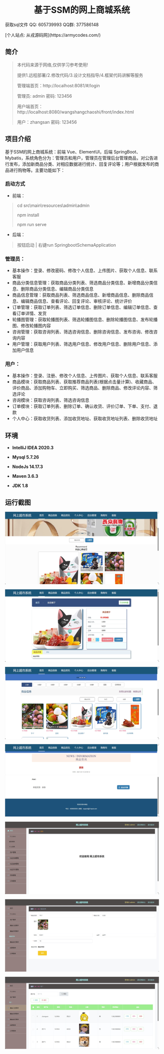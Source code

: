 <p><h1 align="center">基于SSM的网上商城系统</h1></p>

<p> 获取sql文件 QQ: 605739993 QQ群: 377586148 </p>
<p> [个人站点: 从戎源码网](https://armycodes.com/)</p>

## 简介

> 本代码来源于网络,仅供学习参考使用!
>
> 提供1.远程部署/2.修改代码/3.设计文档指导/4.框架代码讲解等服务
> 
> 管理端首页：http://localhost:8081/#/login
>
> 管理员: admin 密码: 123456
> 
> 用户端首页：http://localhost:8080/wangshangchaoshi/front/index.html
> 
> 用户：zhangsan 密码: 123456

## 项目介绍

基于SSM的网上商城系统：前端 Vue、ElementUI，后端 SpringBoot、Mybatis，系统角色分为：管理员和用户，管理员在管理后台管理商品，对公告进行发布，添加新商品分类、对相应数据进行统计、回复评论等；用户根据发布的商品进行购物等。主要功能如下：

### 启动方式

- 前端：

> cd src\main\resources\admin\admin
>
> npm install
>
> npm run serve

- 后端：

> 按钮启动 | 右键run SpringbootSchemaApplication

### 管理员：

- 基本操作：登录、修改密码、修改个人信息、上传图片、获取个人信息、联系客服
- 商品分类信息管理：获取商品分类列表、筛选商品分类信息、新增商品分类信息、删除商品分类信息、编辑商品分类信息
- 商品信息管理：获取商品列表、筛选商品信息、新增商品信息、删除商品信息、编辑商品信息、查看评论、回复评论、审核评论、统计评价
- 订单管理：获取订单列表、筛选订单信息、删除订单信息、编辑订单信息、查看订单详情、发货
- 轮播图管理：获取轮播图列表、筛选轮播图信息、删除轮播图信息、发布轮播图、修改轮播图内容
- 咨询管理：获取咨询列表、筛选咨询信息、删除咨询信息、发布咨询、修改咨询内容
- 用户管理：获取用户列表、筛选用户信息、修改用户信息、删除用户信息、添加用户信息

### 用户：

- 基本操作：登录、注册、修改个人信息、上传图片、获取个人信息、联系客服
- 商品模块：获取商品列表、获取推荐商品列表(根据点击量计算)、收藏商品、评价商品、添加购物车、立即购买、筛选商品、删除商品、修改评论内容、筛选评论
- 咨询模块：获取咨询列表、筛选咨询信息
- 订单模块：获取订单列表、删除订单、确认收货、评价订单、下单、支付、退款
- 个人中心：获取收货列表、添加收货地址、获取收货地址列表、删除收货地址

## 环境

- <b>IntelliJ IDEA 2020.3</b>

- <b>Mysql 5.7.26</b>

- <b>NodeJs 14.17.3</b>

- <b>Maven 3.6.3</b>

- <b>JDK 1.8</b>


## 运行截图

![](screenshot/1.png)

![](screenshot/2.png)

![](screenshot/3.png)

![](screenshot/4.png)

![](screenshot/5.png)

![](screenshot/6.png)

![](screenshot/7.png)

